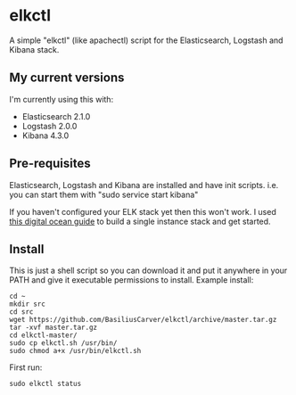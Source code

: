 # elkctl
A simple "elkctl" (like apachectl) script for the Elasticsearch, Logstash and Kibana stack.

## My current versions
I'm currently using this with:
* Elasticsearch 2.1.0
* Logstash 2.0.0
* Kibana 4.3.0

## Pre-requisites
Elasticsearch, Logstash and Kibana are installed and have init scripts.
i.e. you can start them with "sudo service start kibana"

If you haven't configured your ELK stack yet then this won't work.
I used [this digital ocean guide](https://www.digitalocean.com/community/tutorials/how-to-install-elasticsearch-logstash-and-kibana-elk-stack-on-ubuntu-14-04) to build a single instance stack and get started.

## Install
This is just a shell script so you can download it and put it anywhere in your PATH and give it executable permissions to install.
Example install:
```shell
cd ~
mkdir src
cd src
wget https://github.com/BasiliusCarver/elkctl/archive/master.tar.gz
tar -xvf master.tar.gz
cd elkctl-master/
sudo cp elkctl.sh /usr/bin/
sudo chmod a+x /usr/bin/elkctl.sh
```

First run:
```shell
sudo elkctl status
```
